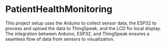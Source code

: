 # PatientHealthMonitoring
 
This project setup uses the Arduino to collect sensor data, the ESP32 to process and upload the data to ThingSpeak, and the LCD for local display. The integration between Arduino, ESP32, and ThingSpeak ensures a seamless flow of data from sensors to visualization.
